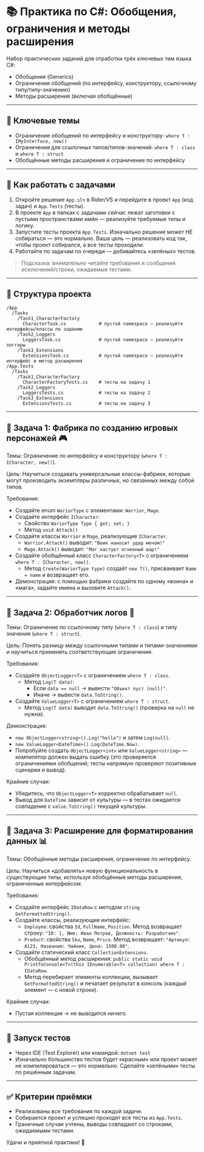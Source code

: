 # 📚 Практика по C#: Обобщения, ограничения и методы расширения

Набор практических заданий для отработки трёх ключевых тем языка C#:
- Обобщения (Generics)
- Ограничения обобщений (по интерфейсу, конструктору, ссылочному типу/типу-значению)
- Методы расширения (включая обобщённые)

---

## 🎯 Ключевые темы
- Ограничение обобщений по интерфейсу и конструктору: `where T : IMyInterface, new()`
- Ограничения для ссылочных типов/типов-значений: `where T : class` и `where T : struct`
- Обобщённые методы расширения и ограничение по интерфейсу

---

## 📝 Как работать с задачами
1. Откройте решение `App.sln` в Rider/VS и перейдите в проект `App` (код задач) и `App.Tests` (тесты).
2. В проекте `App` в папках с задачами сейчас лежат заготовки с пустыми пространствами имён — реализуйте требуемые типы и логику.
3. Запустите тесты проекта `App.Tests`. Изначально решение может НЕ собираться — это нормально. Ваша цель — реализовать код так, чтобы проект собирался, а все тесты проходили.
4. Работайте по задачам по очереди — добивайтесь «зелёных» тестов.

> Подсказка: внимательно читайте требования и сообщения исключений/строки, ожидаемые тестами.

---

## 📁 Структура проекта
```
/App
  /Tasks
    /Task1_CharacterFactory
      CharacterTask.cs            # пустой namespace — реализуйте интерфейсы/классы по заданию
    /Task2_Loggers
      LoggersTask.cs              # пустой namespace — реализуйте логгеры
    /Task3_Extensions
      ExtensionsTask.cs           # пустой namespace — реализуйте интерфейс и метод расширения
/App.Tests
  /Tasks
    /Task1_CharacterFactory
      CharacterFactoryTests.cs    # тесты на задачу 1
    /Task2_Loggers
      LoggersTests.cs             # тесты на задачу 2
    /Task3_Extensions
      ExtensionsTests.cs          # тесты на задачу 3
```

---

## 🧱 Задача 1: Фабрика по созданию игровых персонажей 🎮
Темы: Ограничение по интерфейсу и конструктору (`where T : ICharacter, new()`).

Цель: Научиться создавать универсальные классы-фабрики, которые могут производить экземпляры различных, но связанных между собой типов.

Требования:
- Создайте enum `WariorType` с элементами: `Warrior`, `Mage`.
- Создайте интерфейс `ICharacter`:
  - Свойство `WariorType Type { get; set; }`
  - Метод `void Attack()`
- Создайте классы `Warrior` и `Mage`, реализующие `ICharacter`.
  - `Warrior.Attack()` выводит: `"Воин наносит удар мечом!"`
  - `Mage.Attack()` выводит: `"Маг кастует огненный шар!"`
- Создайте обобщённый класс `CharacterFactory<T>` с ограничением `where T : ICharacter, new()`.
  - Метод `Create(WariorType type)` создаёт `new T()`, присваивает `Name = name` и возвращает его.
- Демонстрация: с помощью фабрики создайте по одному «воина» и «мага», задайте имена и вызовите `Attack()`.

---

## 🧱 Задача 2: Обработчик логов 📝
Темы: Ограничение по ссылочному типу (`where T : class`) и типу значения (`where T : struct`).

Цель: Понять разницу между ссылочными типами и типами-значениями и научиться применять соответствующие ограничения.

Требования:
- Создайте `ObjectLogger<T>` с ограничением `where T : class`.
  - Метод `Log(T data)`:
    - Если `data == null` → вывести `"Объект пуст (null)"`.
    - Иначе → вывести `data.ToString()`.
- Создайте `ValueLogger<T>` с ограничением `where T : struct`.
  - Метод `Log(T data)` выводит `data.ToString()` (проверка на `null` не нужна).

Демонстрация:
- `new ObjectLogger<string>().Log("hello")` и затем `Log(null)`.
- `new ValueLogger<DateTime>().Log(DateTime.Now)`.
- Попробуйте создать `ObjectLogger<int>` или `ValueLogger<string>` — компилятор должен выдать ошибку (это проверяется ограничениями обобщений; тесты напрямую проверяют позитивные сценарии и вывод).

Крайние случаи:
- Убедитесь, что `ObjectLogger<T>` корректно обрабатывает `null`.
- Вывод для `DateTime` зависит от культуры — в тестах ожидается совпадение с `value.ToString()` текущей культуры.

---

## 🧱 Задача 3: Расширение для форматирования данных 📊
Темы: Обобщённые методы расширения, ограничение по интерфейсу.

Цель: Научиться «добавлять» новую функциональность в существующие типы, используя обобщённые методы расширения, ограниченные интерфейсом.

Требования:
- Создайте интерфейс `IDataRow` с методом `string GetFormattedString()`.
- Создайте классы, реализующие интерфейс:
  - `Employee`: свойства `Id`, `FullName`, `Position`. Метод возвращает строку: `"ID: 1, Имя: Иван Петров, Должность: Разработчик"`.
  - `Product`: свойства `Sku`, `Name`, `Price`. Метод возвращает: `"Артикул: A123, Название: Чайник, Цена: 1500.00"`.
- Создайте статический класс `CollectionExtensions`.
  - Обобщённый метод расширения: `public static void PrintToConsole<T>(this IEnumerable<T> collection) where T : IDataRow`.
  - Метод перебирает элементы коллекции, вызывает `GetFormattedString()` и печатает результат в консоль (каждый элемент — с новой строки).

Крайние случаи:
- Пустая коллекция → не выводится ничего.

---

## 🧪 Запуск тестов
- Через IDE (Test Explorer) или командой: `dotnet test`
- Изначально большинство тестов будет «красным» или проект может не компилироваться — это нормально. Сделайте «зелёными» тесты по решённым задачам.

---

## ✅ Критерии приёмки
- Реализованы все требования по каждой задаче.
- Собирается проект и успешно проходят все тесты из `App.Tests`.
- Граничные случаи учтены, выводы совпадают со строками, ожидаемыми тестами.

Удачи и приятной практики! 🚀